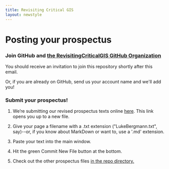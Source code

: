```yaml
---
title: Revisiting Critical GIS
layout: newstyle
---
```



Posting your prospectus
===============================


### Join GitHub and [the RevisitingCriticalGIS GitHub Organization](https://github.com/RevisitingCriticalGIS/)

You should receive an invitation to join this repository shortly after this email.

Or, if you are already on GitHub, send us your account name and we'll add you!

### Submit your prospectus!

1. We’re submitting our revised prospectus texts online [here](https://github.com/RevisitingCriticalGIS/Prospectuses/new/master). This link opens you up to a new file.

2. Give your page a filename with a .txt extension ("LukeBergmann.txt", say)--or, if you know about MarkDown or want to, use a '.md' extension.

3. Paste your text into the main window.

4. Hit the green Commit New File button at the bottom.

5. Check out the other prospectus files [in the repo directory.](https://github.com/RevisitingCriticalGIS/Prospectuses)


